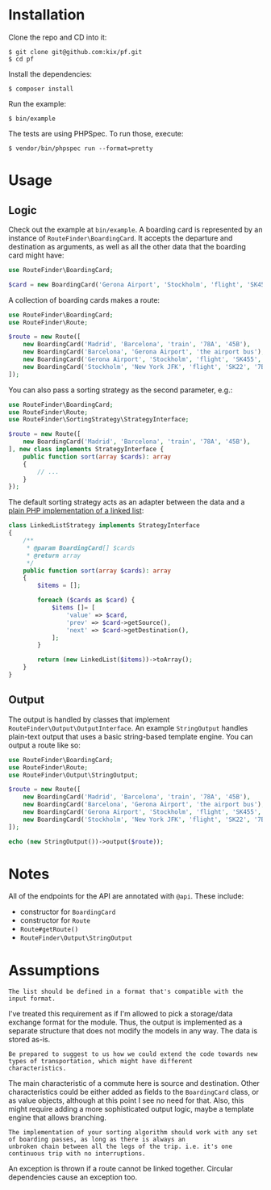 # Installation
Clone the repo and CD into it:
```
$ git clone git@github.com:kix/pf.git 
$ cd pf
```
Install the dependencies:
```
$ composer install
```
Run the example:
```
$ bin/example
```

The tests are using PHPSpec. To run those, execute:
```
$ vendor/bin/phpspec run --format=pretty
```

# Usage
## Logic
Check out the example at `bin/example`. A boarding card is represented by an instance of `RouteFinder\BoardingCard`. 
It accepts the departure and destination as arguments, as well as all the other data that the boarding card might have:

```php
use RouteFinder\BoardingCard;

$card = new BoardingCard('Gerona Airport', 'Stockholm', 'flight', 'SK455', '3A', '45B', 'Baggage drop at ticket counter 344');
```

A collection of boarding cards makes a route:

```php
use RouteFinder\BoardingCard;
use RouteFinder\Route;

$route = new Route([
    new BoardingCard('Madrid', 'Barcelona', 'train', '78A', '45B'),
    new BoardingCard('Barcelona', 'Gerona Airport', 'the airport bus'),
    new BoardingCard('Gerona Airport', 'Stockholm', 'flight', 'SK455', '3A', '45B', 'Baggage drop at ticket counter 344'),
    new BoardingCard('Stockholm', 'New York JFK', 'flight', 'SK22', '7B', '22', 'Baggage will we automatically transferred from your last leg'),
]);
```

You can also pass a sorting strategy as the second parameter, e.g.:

```php
use RouteFinder\BoardingCard;
use RouteFinder\Route;
use RouteFinder\SortingStrategy\StrategyInterface;

$route = new Route([
    new BoardingCard('Madrid', 'Barcelona', 'train', '78A', '45B'),
], new class implements StrategyInterface {
    public function sort(array $cards): array 
    {
        // ...
    }
});
```

The default sorting strategy acts as an adapter between the data and a [plain PHP implementation of a linked list](https://github.com/kix/pf/blob/master/src/Struct/LinkedList.php):

```php
class LinkedListStrategy implements StrategyInterface
{
    /**
     * @param BoardingCard[] $cards
     * @return array
     */
    public function sort(array $cards): array
    {
        $items = [];

        foreach ($cards as $card) {
            $items []= [
                'value' => $card,
                'prev' => $card->getSource(),
                'next' => $card->getDestination(),
            ];
        }

        return (new LinkedList($items))->toArray();
    }
}
```

## Output
The output is handled by classes that implement `RouteFinder\Output\OutputInterface`. An example `StringOutput` handles
plain-text output that uses a basic string-based template engine. You can output a route like so:
```php
use RouteFinder\BoardingCard;
use RouteFinder\Route;
use RouteFinder\Output\StringOutput;

$route = new Route([
    new BoardingCard('Madrid', 'Barcelona', 'train', '78A', '45B'),
    new BoardingCard('Barcelona', 'Gerona Airport', 'the airport bus'),
    new BoardingCard('Gerona Airport', 'Stockholm', 'flight', 'SK455', '3A', '45B', 'Baggage drop at ticket counter 344'),
    new BoardingCard('Stockholm', 'New York JFK', 'flight', 'SK22', '7B', '22', 'Baggage will we automatically transferred from your last leg'),
]);

echo (new StringOutput())->output($route));
```

# Notes
All of the endpoints for the API are annotated with `@api`. These include:
- constructor for `BoardingCard`
- constructor for `Route`
- `Route#getRoute()`
- `RouteFinder\Output\StringOutput`

# Assumptions
```
The list should be defined in a format that's compatible with the input format.
```
I've treated this requirement as if I'm allowed to pick a storage/data exchange format for the module. Thus, the output
is implemented as a separate structure that does not modify the models in any way. The data is stored as-is.

```
Be prepared to suggest to us how we could extend the code towards new types of transportation, which might have different
characteristics.
```
The main characteristic of a commute here is source and destination. Other characteristics could be either added as 
fields to the `BoardingCard` class, or as value objects, although at this point I see no need for that. 
Also, this might require adding a more sophisticated output logic, maybe a template engine that allows branching.

```
The implementation of your sorting algorithm should work with any set of boarding passes, as long as there is always an 
unbroken chain between all the legs of the trip. i.e. it's one continuous trip with no interruptions.
```
An exception is thrown if a route cannot be linked together. Circular dependencies cause an exception too.